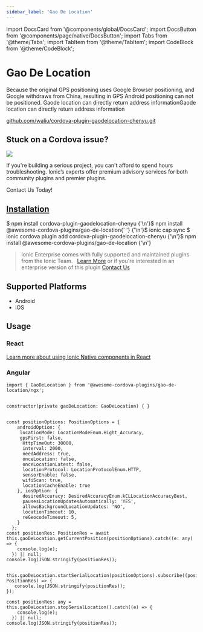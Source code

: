 ```yaml
---
sidebar_label: 'Gao De Location'
---
```


import DocsCard from '@components/global/DocsCard';
import DocsButton from '@components/page/native/DocsButton';
import Tabs from '@theme/Tabs';
import TabItem from '@theme/TabItem';
import CodeBlock from '@theme/CodeBlock';

# Gao De Location

Because the original GPS positioning uses Google Browser positioning, and Google withdraws from China, resulting in GPS Android positioning can not be positioned.
Gaode location can directly return address informationGaode location can directly return address information

<p>
  <a href="https://github.com/waliu/cordova-plugin-gaodelocation-chenyu.git" target="_blank" rel="noopener" className="git-link">github.com/waliu/cordova-plugin-gaodelocation-chenyu.git</a>
</p>

<h2>Stuck on a Cordova issue?</h2>
<DocsCard
  className="cordova-ee-card"
  header="Don't waste precious time on plugin issues."
  href="https://ionicframework.com/sales?product_of_interest=Ionic%20Native"
>
  <div>
    <img src="/docs/icons/native-cordova-bot.png" class="cordova-ee-img" />
    <p>If you're building a serious project, you can't afford to spend hours troubleshooting. Ionic’s experts offer premium advisory services for both community plugins and premier plugins.</p>
    <DocsButton className="native-ee-detail">Contact Us Today!</DocsButton>
  </div>
</DocsCard>

<h2 id="installation">
  <a href="#installation">Installation</a>
</h2>
<Tabs
  groupId="runtime"
  defaultValue="Capacitor"
  values={[
    { value: 'Capacitor', label: 'Capacitor' },
    { value: 'Cordova', label: 'Cordova' },
    { value: 'Enterprise', label: 'Enterprise' },
  ]}
>
  <TabItem value="Capacitor">
    <CodeBlock className="language-shell">
      $ npm install cordova-plugin-gaodelocation-chenyu {'\n'}$ npm install @awesome-cordova-plugins/gao-de-location{' '}
      {'\n'}$ ionic cap sync
    </CodeBlock>
  </TabItem>
  <TabItem value="Cordova">
    <CodeBlock className="language-shell">
      $ ionic cordova plugin add cordova-plugin-gaodelocation-chenyu {'\n'}$ npm install
      @awesome-cordova-plugins/gao-de-location {'\n'}
    </CodeBlock>
  </TabItem>
  <TabItem value="Enterprise">
    <blockquote>
      Ionic Enterprise comes with fully supported and maintained plugins from the Ionic Team. &nbsp;
      <a className="btn" href="https://ionic.io/docs/premier-plugins">Learn More</a> or if you're interested in an enterprise version of this plugin <a className="btn" href="https://ionicframework.com/sales?product_of_interest=Ionic%20Enterprise%20Engine">Contact Us</a>
    </blockquote>
  </TabItem>
</Tabs>

## Supported Platforms

- Android
- iOS

## Usage

### React

[Learn more about using Ionic Native components in React](../native-community.md#react)

### Angular

```tsx
import { GaoDeLocation } from '@awesome-cordova-plugins/gao-de-location/ngx';


constructor(private gaoDeLocation: GaoDeLocation) { }


const positionOptions: PositionOptions = {
    androidOption: {
     locationMode: LocationModeEnum.Hight_Accuracy,
     gpsFirst: false,
      HttpTimeOut: 30000,
      interval: 2000,
      needAddress: true,
      onceLocation: false,
      onceLocationLatest: false,
      locationProtocol: LocationProtocolEnum.HTTP,
      sensorEnable: false,
      wifiScan: true,
      locationCacheEnable: true
    }, iosOption: {
      desiredAccuracy: DesiredAccuracyEnum.kCLLocationAccuracyBest,
      pausesLocationUpdatesAutomatically: 'YES',
      allowsBackgroundLocationUpdates: 'NO',
      locationTimeout: 10,
      reGeocodeTimeout: 5,
    }
  };
const positionRes: PositionRes = await this.gaoDeLocation.getCurrentPosition(positionOptions).catch((e: any) => {
    console.log(e);
  }) || null;
console.log(JSON.stringify(positionRes));


this.gaoDeLocation.startSerialLocation(positionOptions).subscribe((positionRes: PositionRes) => {
   console.log(JSON.stringify(positionRes));
});

const positionRes: any = this.gaoDeLocation.stopSerialLocation().catch((e) => {
    console.log(e);
  }) || null;
console.log(JSON.stringify(positionRes));

```
